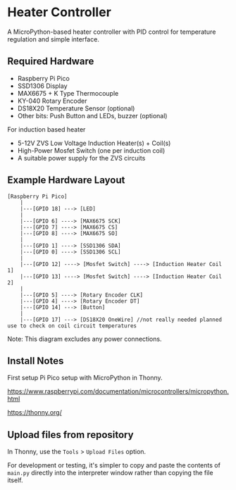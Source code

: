 # Heater Controller

A MicroPython-based heater controller with PID control for temperature regulation and simple interface.

## Required Hardware

- Raspberry Pi Pico
- SSD1306 Display
- MAX6675 + K Type Thermocouple
- KY-040 Rotary Encoder
- DS18X20 Temperature Sensor (optional)
- Other bits: Push Button and LEDs, buzzer (optional)


For induction based heater
- 5-12V ZVS Low Voltage Induction Heater(s) + Coil(s)
- High-Power Mosfet Switch (one per induction coil)
- A suitable power supply for the ZVS circuits


## Example Hardware Layout

```
[Raspberry Pi Pico]
    |
    |---[GPIO 18] ---> [LED]
    |
    |---[GPIO 6] ----> [MAX6675 SCK]
    |---[GPIO 7] ----> [MAX6675 CS]
    |---[GPIO 8] ----> [MAX6675 SO]
    |
    |---[GPIO 1] ----> [SSD1306 SDA]
    |---[GPIO 0] ----> [SSD1306 SCL]
    |
    |---[GPIO 12] ----> [Mosfet Switch] ----> [Induction Heater Coil 1]
    |---[GPIO 13] ----> [Mosfet Switch] ----> [Induction Heater Coil 2]
    |
    |---[GPIO 5] ----> [Rotary Encoder CLK]
    |---[GPIO 4] ----> [Rotary Encoder DT]
    |---[GPIO 14] ---> [Button]
    |
    |---[GPIO 17] ---> [DS18X20 OneWire] //not really needed planned use to check on coil circuit temperatures
```

Note: This diagram excludes any power connections.


## Install Notes

First setup Pi Pico setup with MicroPython in Thonny.

https://www.raspberrypi.com/documentation/microcontrollers/micropython.html

https://thonny.org/

## Upload files from repository

In Thonny, use the `Tools` > `Upload Files` option.

For development or testing, it's simpler to copy and paste the contents of `main.py` directly into the interpreter window rather than copying the file itself.
